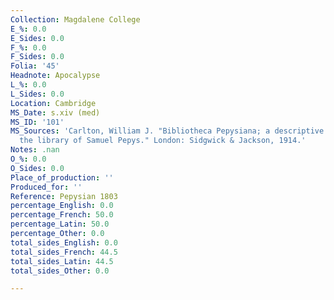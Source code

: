 ```yaml
---
Collection: Magdalene College
E_%: 0.0
E_Sides: 0.0
F_%: 0.0
F_Sides: 0.0
Folia: '45'
Headnote: Apocalypse
L_%: 0.0
L_Sides: 0.0
Location: Cambridge
MS_Date: s.xiv (med)
MS_ID: '101'
MS_Sources: 'Carlton, William J. "Bibliotheca Pepysiana; a descriptive catalogue of
  the library of Samuel Pepys." London: Sidgwick & Jackson, 1914.'
Notes: .nan
O_%: 0.0
O_Sides: 0.0
Place_of_production: ''
Produced_for: ''
Reference: Pepysian 1803
percentage_English: 0.0
percentage_French: 50.0
percentage_Latin: 50.0
percentage_Other: 0.0
total_sides_English: 0.0
total_sides_French: 44.5
total_sides_Latin: 44.5
total_sides_Other: 0.0

---
```

